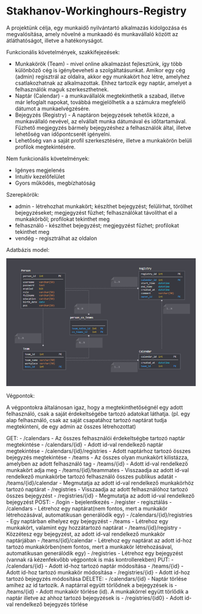 # Stakhanov-Workinghours-Registry

A projektünk célja, egy munkaidő nyilvántartó alkalmazás kidolgozása és megvalósítása, amely növelné a munkaadó és munkavállaló között az átláthatóságot, illetve a hatékonyságot.

Funkcionális követelmények, szakkifejezések:
 - Munkakörök (Team) - mivel online alkalmazást fejlesztünk, így több különböző cég is igénybeveheti a szolgáltatásunkat. Amikor egy cég (admin) regisztrál az oldalra, akkor egy munkakört hoz létre, amelyhez csatlakozhatnak az alkalmazottak. Ehhez tartozik egy naptár, amelyet a felhasználók maguk szerkeszthetnek.
 - Naptár     (Calendar) - a munkavállalók megtekinthetik a szabad, illetve már lefoglalt napokat, továbbá megjelölhetik a a számukra megfelelő dátumot a munkaelvégzésére.
 - Bejegyzés  (Registry) - A naptáron bejegyzések tehetők közzé, a munkavállaló nevével, az elvállalt munka dátumával és időtartamával. Fűzhető megjegyzés bármely bejegyzéshez a felhasználók által, illetve lehetőség van időpontcserét igényelni.
 - Lehetőség van a saját profil szerkesztésére, illetve a munkakörön belüli profilok megtekintésére.

Nem funkcionális követelmények:
 - Igényes megjelenés
 - Intuitív kezelőfelület
 - Gyors működés, megbízhatóság
 
Szerepkörök:
 - admin - létrehozhat munkakört; készíthet bejegyzést; felülírhat, törölhet bejegyzéseket; megjegyzést fűzhet; felhasználókat távolíthat el a munkakörből; profilokat tekinthet meg
 - felhasználó - készíthet bejegyzést; megjegyzést fűzhet; profilokat tekinthet meg
 - vendég - regisztrálhat az oldalon
 
Adatbázis model:

![alt text](https://github.com/danielsarkozi/Stakhanov-Workinghours-Registry/blob/master/dbmodel.PNG)

Végpontok:

A végpontokra általánosan igaz, hogy a megtekinthetőségnél egy adott felhasználó, csak a saját érdekeltségébe tartozó adatokat láthatja.
(pl. egy alap felhasználó, csak az saját csapatához tartozó naptárat tudja megtekinteni, de egy admin az összes létrehozottat)

  GET:
    - /calendars - Az összes felhasználói érdekeltségbe tartozó naptár megtekintése
    - /calendars/{id} - Adott id-val rendelkező naptár megtekintése
    - /calendars/{id}/registries - Adott naptárhoz tartozó összes bejegyzés megtekintése
    - /teams - Az összes olyan munkakört kilistázza, amelyben az adott felhasználó tag
    - /teams/{id} - Adott id-val rendelkező munkakört adja meg
    - /teams/{id}/teammates - Visszaadja az adott id-val rendelkező munkakörbe tartozó felhasználó összes publikus adatát
    - /teams/{id}/calendar - Megmutatja az adott id-val rendelkező munkakörhöz tartozó naptárat
    - /registries - Visszaadja az adott felhasználóhoz tartozó összes bejegyzést
    - /registries/{id} - Megmutatja az adott id-val rendelkező bejegyzést
  POST:
    - /login - bejelentkezés
    - /register - regisztálás
    - /calendars - Létrehoz egy naptárat(nem fontos, mert a munkakör létrehozásával, automatikusan generálódik egy)
    - /calendars/{id}/registries - Egy naptárban elhelyez egy bejegyzést
    - /teams - Létrehoz egy munkakört, valamint egy hozzátartozó naptárat
    - /teams/{id}/registry - Közzétesz egy bejegyzést, az adott id-val rendelkező munkakör naptárjában
    - /teams/{id}/calendar - Létrehoz egy naptárat az adott id-hoz tartozó munkakörben(nem fontos, mert a munkakör létrehozásával, automatikusan generálódik egy)
    - /registries - Létrehoz egy bejegyzést (vannak rá kézenfekvőbb végpontok is más kontrollerekben)
  PUT:
    - /calendars/{id} - Adott id-hoz tartozó naptár módosítása
    - /teams/{id} - Adott id-hoz tartozó munkakör módosítása
    - /registries/{id} - Adott id-hoz tartozó bejegyzés módosítása
  DELETE:
    - /calendars/{id} - Naptár törlése amihez az id tartozik. A naptárral együtt törlődnek a bejegyzések is
    - /teams/{id} - Adott munkakör törlése (id). A munkakörrel együtt törlődik a naptár illetve az ahhoz tartozó bejegyzések is
    - /registries/{id0} - Adott id-val rendelkező bejegyzés törlése
